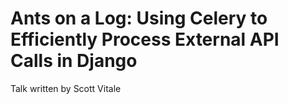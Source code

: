 # Ants on a Log: Using Celery to Efficiently Process External API Calls in Django

Talk written by Scott Vitale
